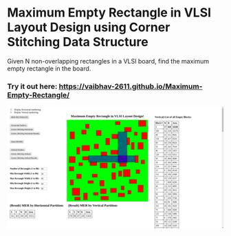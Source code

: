 # Maximum Empty Rectangle in VLSI Layout Design using Corner Stitching Data Structure

Given N non-overlapping rectangles in a VLSI board, find the maximum empty rectangle in the board.

### Try it out here: https://vaibhav-2611.github.io/Maximum-Empty-Rectangle/


![](Img/8.png)
